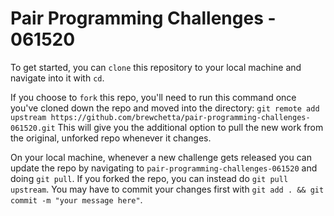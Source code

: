 # Pair Programming Challenges - 061520

To get started, you can `clone` this repository to your local machine and navigate into it with `cd`.

If you choose to `fork` this repo, you'll need to run this command once you've cloned down the repo and moved into the directory:
```git remote add upstream https://github.com/brewchetta/pair-programming-challenges-061520.git```
This will give you the additional option to pull the new work from the original, unforked repo whenever it changes.

On your local machine, whenever a new challenge gets released you can update the repo by navigating to `pair-programming-challenges-061520` and doing `git pull`. If you forked the repo, you can instead do `git pull upstream`. You may have to commit your changes first with `git add . && git commit -m "your message here"`.
